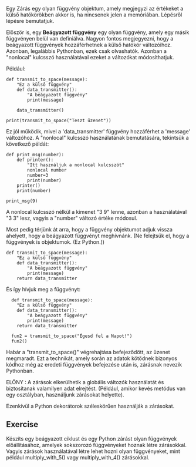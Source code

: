 Egy Zárás egy olyan függvény objektum, amely megjegyzi az értékeket a külső hatókörökben akkor is, ha nincsenek jelen a memóriában. Lépésről lépésre bemutatjuk.

Először is, egy **Beágyazott függvény** egy olyan függvény, amely egy másik függvényen belül van definiálva. Nagyon fontos megjegyezni, hogy a beágyazott függvények hozzáférhetnek a külső hatókör változóihoz. Azonban, legalábbis Pythonban, ezek csak olvashatók. Azonban a "nonlocal" kulcsszó használatával ezeket a változókat módosíthatjuk.

Például:

    def transmit_to_space(message):
        "Ez a külső függvény"
        def data_transmitter():
            "A beágyazott függvény"
            print(message)
    
        data_transmitter()
    
    print(transmit_to_space("Teszt üzenet"))

Ez jól működik, mivel a 'data_transmitter' függvény hozzáférhet a 'message' változóhoz. A "nonlocal" kulcsszó használatának bemutatására, tekintsük a következő példát:

    def print_msg(number):
        def printer():
            "Itt használjuk a nonlocal kulcsszót"
            nonlocal number
            number=3
            print(number)
        printer()
        print(number)
    
    print_msg(9)

A nonlocal kulcsszó nélkül a kimenet "3 9" lenne, azonban a használatával "3 3" lesz, vagyis a "number" változó értéke módosul.

Most pedig térjünk át arra, hogy a függvény objektumot adjuk vissza ahelyett, hogy a beágyazott függvényt meghívnánk. (Ne felejtsük el, hogy a függvények is objektumok. (Ez Python.))

    def transmit_to_space(message):
        "Ez a külső függvény"
        def data_transmitter():
            "A beágyazott függvény"
            print(message)
        return data_transmitter

És így hívjuk meg a függvényt:


      def transmit_to_space(message):
        "Ez a külső függvény"
        def data_transmitter():
            "A beágyazott függvény"
            print(message)
        return data_transmitter
        
  	  fun2 = transmit_to_space("Égesd fel a Napot!")
  	  fun2()

Habár a "transmit_to_space()" végrehajtása befejeződött, az üzenet megmaradt. Ezt a technikát, amely során az adatok kötődnek bizonyos kódhoz még az eredeti függvények befejezése után is, zárásnak nevezik Pythonban.

ELŐNY : A zárások elkerülhetik a globális változók használatát és biztosítanak valamilyen adat elrejtést. (Például, amikor kevés metódus van egy osztályban, használjunk zárásokat helyette).

Ezenkívül a Python dekorátorok széleskörűen használják a zárásokat.

Exercise
--------

Készíts egy beágyazott ciklust és egy Python zárást olyan függvények előállításához, amelyek sokszorozó függvényeket hoznak létre zárásokkal. Vagyis zárások használatával létre lehet hozni olyan függvényeket, mint például multiply_with_5() vagy multiply_with_4() zárásokkal.